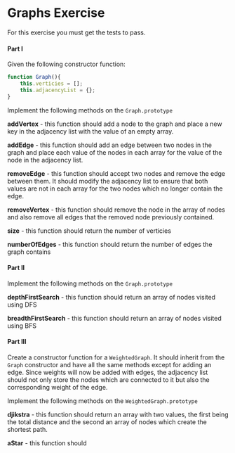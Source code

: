 # Graphs Exercise

For this exercise you must get the tests to pass.

#### Part I 

Given the following constructor function:

```js
function Graph(){
    this.verticies = [];
    this.adjacencyList = {};
}
```

Implement the following methods on the `Graph.prototype`

**addVertex** - this function should add a node to the graph and place a new key in the adjacency list with the value of an empty array.

**addEdge** - this function should add an edge between two nodes in the graph and place each value of the nodes in each array for the value of the node in the adjacency list.

**removeEdge** - this function should accept two nodes and remove the edge between them. It should modify the adjacency list to ensure that both values are not in each array for the two nodes which no longer contain the edge.

**removeVertex** - this function should remove the node in the array of nodes and also remove all edges that the removed node previously contained.

**size** - this function should return the number of verticies

**numberOfEdges** - this function should return the number of edges the graph contains

#### Part II

Implement the following methods on the `Graph.prototype`

**depthFirstSearch** - this function should return an array of nodes visited using DFS

**breadthFirstSearch** - this function should return an array of nodes visited using BFS

#### Part III

Create a constructor function for a `WeightedGraph`. It should inherit from the `Graph` constructor and have all the same methods except for adding an edge. Since weights will now be added with edges, the adjacency list should not only store the nodes which are connected to it but also the corresponding weight of the edge.

Implement the following methods on the `WeightedGraph.prototype`

**djikstra** - this function should return an array with two values, the first being the total distance and the second an array of nodes which create the shortest path.

**aStar** - this function should



